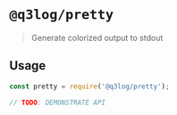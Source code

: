 # `@q3log/pretty`

> Generate colorized output to stdout

## Usage

```javascript
const pretty = require('@q3log/pretty');

// TODO: DEMONSTRATE API
```

